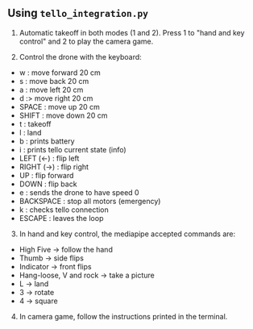 
## Using ```tello_integration.py```

1. Automatic takeoff in both modes (1 and 2). Press 1 to "hand and key control" and 2 to play the camera game.

2. Control the drone with the keyboard:

- w : move forward 20 cm
- s : move back 20 cm
- a : move left 20 cm
- d :> move right 20 cm
- SPACE : move up 20 cm
- SHIFT : move down 20 cm
- t : takeoff
- l : land
- b : prints battery
- i : prints tello current state (info)
- LEFT (<-) : flip left
- RIGHT (->) : flip right
- UP : flip forward
- DOWN : flip back
- e : sends the drone to have speed 0
- BACKSPACE : stop all motors (emergency)
- k : checks tello connection
- ESCAPE : leaves the loop

3. In hand and key control, the mediapipe accepted commands are:
- High Five -> follow the hand
- Thumb -> side flips
- Indicator -> front flips
- Hang-loose, V and rock -> take a picture
- L -> land
- 3 -> rotate
- 4 -> square

4. In camera game, follow the instructions printed in the terminal.
